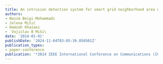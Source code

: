 ```yaml
---
title: An intrusion detection system for smart grid neighborhood area network
authors:
- Nasim Beigi-Mohammadi
- Jelena Mišić
- Hamzeh Khazaei
- ́ Vojislav B Miši\
date: '2014-01-01'
publishDate: '2024-11-04T03:05:39.850501Z'
publication_types:
- paper-conference
publication: '*2014 IEEE International Conference on Communications (ICC)*'
---
```

